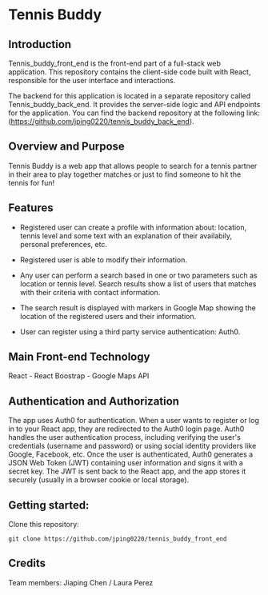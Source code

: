 # Tennis Buddy
## Introduction

Tennis_buddy_front_end is the front-end part of a full-stack web application. This repository contains the client-side code built with React, responsible for the user interface and interactions.

The backend for this application is located in a separate repository called Tennis_buddy_back_end. It provides the server-side logic and API endpoints for the application. You can find the backend repository at the following link:(https://github.com/jping0220/tennis_buddy_back_end).


## Overview and Purpose
Tennis Buddy is a web app that allows people to search for a tennis partner in their area to play together 
matches or just to find someone to hit the tennis for fun!

## Features
* Registered user can create a profile with information about: location, tennis level and some text with an explanation of their availabily, personal preferences, etc.

* Registered user is able to modify their information.

* Any user can perform a search based in one or two parameters such as location or tennis level. Search results show a list of users that matches with their criteria with contact information. 
  
* The search result is displayed with markers in Google Map showing the location of the registered users and their information.  
  
* User can register using a third party service authentication: Auth0.

## Main Front-end Technology
React - React Boostrap - Google Maps API 

## Authentication and Authorization
The app uses Auth0 for authentication. When a user wants to register or log in to your React app, they are redirected to the Auth0 login page.
Auth0 handles the user authentication process, including verifying the user's credentials (username and password) or using social identity providers like Google, Facebook, etc.
Once the user is authenticated, Auth0 generates a JSON Web Token (JWT) containing user information and signs it with a secret key.
The JWT is sent back to the React app, and the app stores it securely (usually in a browser cookie or local storage).

## Getting started:
Clone this repository:
```
git clone https://github.com/jping0220/tennis_buddy_front_end
```

## Credits
Team members: 
Jiaping Chen / Laura Perez
